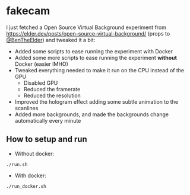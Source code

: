 # fakecam
I just fetched a Open Source Virtual Background experiment from https://elder.dev/posts/open-source-virtual-background/ (props to [@BenTheElder](https://github.com/BenTheElder)) and tweaked it a bit:

* Added some scripts to ease running the experiment with Docker
* Added some more scripts to ease running the experiment **without** Docker (easier IMHO)
* Tweaked everything needed to make it run on the CPU instead of the GPU
  * Disabled GPU
  * Reduced the framerate
  * Reduced the resolution
* Improved the hologram effect adding some subtle animation to the scanlines
* Added more backgrounds, and made the backgrounds change automatically every minute

## How to setup and run

* Without docker:
```
./run.sh
```
* With docker:
```
./run_docker.sh
```
